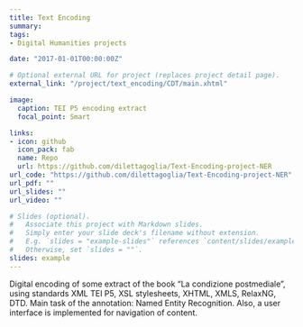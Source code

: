 ```yaml
---
title: Text Encoding
summary: 
tags:
- Digital Humanities projects

date: "2017-01-01T00:00:00Z"

# Optional external URL for project (replaces project detail page).
external_link: "/project/text_encoding/CDT/main.xhtml"

image:
  caption: TEI P5 encoding extract
  focal_point: Smart

links:
- icon: github
  icon_pack: fab
  name: Repo
  url: https://github.com/dilettagoglia/Text-Encoding-project-NER
url_code: "https://github.com/dilettagoglia/Text-Encoding-project-NER"
url_pdf: ""
url_slides: ""
url_video: ""

# Slides (optional).
#   Associate this project with Markdown slides.
#   Simply enter your slide deck's filename without extension.
#   E.g. `slides = "example-slides"` references `content/slides/example-slides.md`.
#   Otherwise, set `slides = ""`.
slides: example
---
```


Digital encoding of some extract of the book “La condizione postmediale”, using standards XML TEI P5, 
XSL stylesheets, XHTML, XMLS, RelaxNG, DTD. Main task of the annotation: Named Entity Recognition. 
Also, a user interface is implemented for navigation of content.
